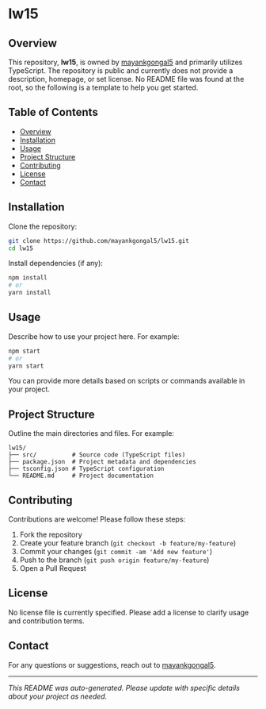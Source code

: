# lw15

## Overview

This repository, **lw15**, is owned by [mayankgongal5](https://github.com/mayankgongal5) and primarily utilizes TypeScript. The repository is public and currently does not provide a description, homepage, or set license. No README file was found at the root, so the following is a template to help you get started.

## Table of Contents

- [Overview](#overview)
- [Installation](#installation)
- [Usage](#usage)
- [Project Structure](#project-structure)
- [Contributing](#contributing)
- [License](#license)
- [Contact](#contact)

## Installation

Clone the repository:

```bash
git clone https://github.com/mayankgongal5/lw15.git
cd lw15
```

Install dependencies (if any):

```bash
npm install
# or
yarn install
```

## Usage

Describe how to use your project here. For example:

```bash
npm start
# or
yarn start
```

You can provide more details based on scripts or commands available in your project.

## Project Structure

Outline the main directories and files. For example:

```
lw15/
├── src/          # Source code (TypeScript files)
├── package.json  # Project metadata and dependencies
├── tsconfig.json # TypeScript configuration
└── README.md     # Project documentation
```

## Contributing

Contributions are welcome! Please follow these steps:

1. Fork the repository
2. Create your feature branch (`git checkout -b feature/my-feature`)
3. Commit your changes (`git commit -am 'Add new feature'`)
4. Push to the branch (`git push origin feature/my-feature`)
5. Open a Pull Request

## License

No license file is currently specified. Please add a license to clarify usage and contribution terms.

## Contact

For any questions or suggestions, reach out to [mayankgongal5](https://github.com/mayankgongal5).

---
_This README was auto-generated. Please update with specific details about your project as needed._
